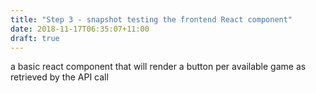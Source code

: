 ```yaml
---
title: "Step 3 - snapshot testing the frontend React component"
date: 2018-11-17T06:35:07+11:00
draft: true
---
```


a basic react component that will render a button per available game as retrieved by the API call

